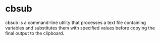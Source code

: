 # cbsub
cbsub is a command-line utility that processes a text file containing variables and substitutes them with specified values before copying the final output to the clipboard.

